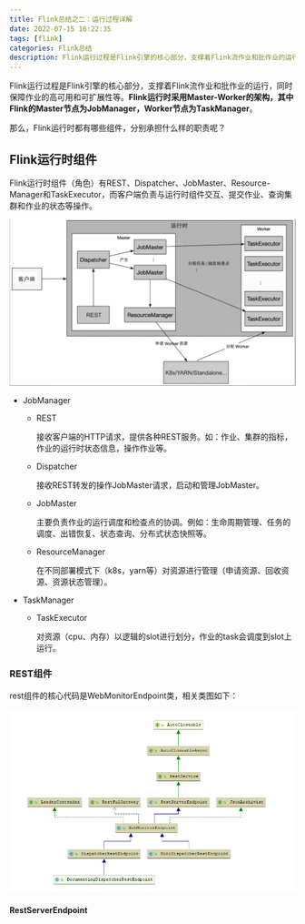 ```yaml
---
title: Flink总结之二：运行过程详解
date: 2022-07-15 16:22:35
tags: [flink]
categories: Flink总结
description: Flink运行过程是Flink引擎的核心部分，支撑着Flink流作业和批作业的运行，同时保障作业的高可用和可扩展性等。Flink运行时采用Master-Worker的架构，其中Flink的Master节点为JobManager，Worker节点为TaskManager。
---
```


Flink运行过程是Flink引擎的核心部分，支撑着Flink流作业和批作业的运行，同时保障作业的高可用和可扩展性等。**Flink运行时采用Master-Worker的架构，其中Flink的Master节点为JobManager，Worker节点为TaskManager**。

那么，Flink运行时都有哪些组件，分别承担什么样的职责呢？

## Flink运行时组件

Flink运行时组件（角色）有REST、Dispatcher、JobMaster、Resource-Manager和TaskExecutor，而客户端负责与运行时组件交互、提交作业、查询集群和作业的状态等操作。

![](../../images/flink/20220719105119.png)



- JobManager

  - REST

    接收客户端的HTTP请求，提供各种REST服务。如：作业、集群的指标，作业的运行时状态信息，操作作业等。

  - Dispatcher

    接收REST转发的操作JobMaster请求，启动和管理JobMaster。

  - JobMaster

    主要负责作业的运行调度和检查点的协调。例如：生命周期管理、任务的调度、出错恢复、状态查询、分布式状态快照等。

  - ResourceManager

    在不同部署模式下（k8s，yarn等）对资源进行管理（申请资源、回收资源、资源状态管理）。

- TaskManager

  - TaskExecutor

    对资源（cpu、内存）以逻辑的slot进行划分，作业的task会调度到slot上运行。



### REST组件

rest组件的核心代码是WebMonitorEndpoint类，相关类图如下：

![](../../images/flink/20220719173110.png)

#### RestServerEndpoint



